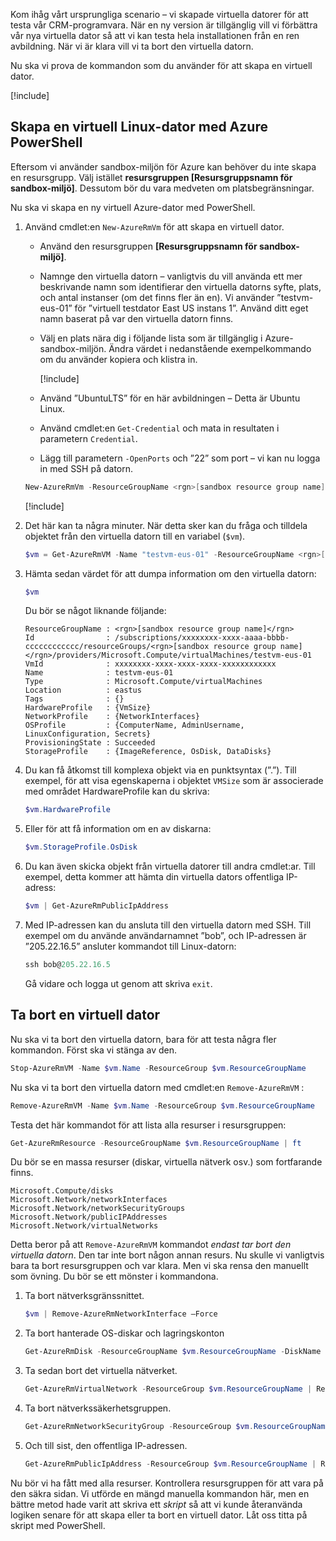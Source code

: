 Kom ihåg vårt ursprungliga scenario – vi skapade virtuella datorer för att testa vår CRM-programvara. När en ny version är tillgänglig vill vi förbättra vår nya virtuella dator så att vi kan testa hela installationen från en ren avbildning. När vi är klara vill vi ta bort den virtuella datorn.

Nu ska vi prova de kommandon som du använder för att skapa en virtuell dator.

<!-- Activate the sandbox -->
[!include[](../../../includes/azure-sandbox-activate.md)]

## <a name="create-a-linux-vm-with-azure-powershell"></a>Skapa en virtuell Linux-dator med Azure PowerShell

Eftersom vi använder sandbox-miljön för Azure kan behöver du inte skapa en resursgrupp. Välj istället **resursgruppen<rgn> </rgn>[Resursgruppsnamn för sandbox-miljö]**. Dessutom bör du vara medveten om platsbegränsningar.

Nu ska vi skapa en ny virtuell Azure-dator med PowerShell.

1. Använd cmdlet:en `New-AzureRmVm` för att skapa en virtuell dator.
    - Använd den resursgruppen **<rgn>[Resursgruppsnamn för sandbox-miljö]</rgn>**.
    - Namnge den virtuella datorn – vanligtvis du vill använda ett mer beskrivande namn som identifierar den virtuella datorns syfte, plats, och antal instanser (om det finns fler än en). Vi använder ”testvm-eus-01” för ”virtuell testdator East US instans 1”. Använd ditt eget namn baserat på var den virtuella datorn finns.
    - Välj en plats nära dig i följande lista som är tillgänglig i Azure-sandbox-miljön. Ändra värdet i nedanstående exempelkommando om du använder kopiera och klistra in.

        [!include[](../../../includes/azure-sandbox-regions-note.md)]

    - Använd ”UbuntuLTS” för en här avbildningen – Detta är Ubuntu Linux.
    - Använd cmdlet:en `Get-Credential` och mata in resultaten i parametern `Credential`.
    - Lägg till parametern `-OpenPorts` och ”22” som port – vi kan nu logga in med SSH på datorn.
 
    ```powershell
    New-AzureRmVm -ResourceGroupName <rgn>[sandbox resource group name]</rgn> -Name "testvm-eus-01" -Credential (Get-Credential) -Location "East US" -Image UbuntuLTS -OpenPorts 22
    ```

    [!include[](../../../includes/azure-cloudshell-copy-paste-tip.md)]
    
1. Det här kan ta några minuter. När detta sker kan du fråga och tilldela objektet från den virtuella datorn till en variabel (`$vm`).

    ```powershell
    $vm = Get-AzureRmVM -Name "testvm-eus-01" -ResourceGroupName <rgn>[sandbox resource group name]</rgn>
    ```
    
1. Hämta sedan värdet för att dumpa information om den virtuella datorn:

    ```powershell
    $vm
    ```

    Du bör se något liknande följande:

    ```output
    ResourceGroupName : <rgn>[sandbox resource group name]</rgn>
    Id                : /subscriptions/xxxxxxxx-xxxx-aaaa-bbbb-cccccccccccc/resourceGroups/<rgn>[sandbox resource group name]</rgn>/providers/Microsoft.Compute/virtualMachines/testvm-eus-01
    VmId              : xxxxxxxx-xxxx-xxxx-xxxx-xxxxxxxxxxxx
    Name              : testvm-eus-01
    Type              : Microsoft.Compute/virtualMachines
    Location          : eastus
    Tags              : {}
    HardwareProfile   : {VmSize}
    NetworkProfile    : {NetworkInterfaces}
    OSProfile         : {ComputerName, AdminUsername, LinuxConfiguration, Secrets}
    ProvisioningState : Succeeded
    StorageProfile    : {ImageReference, OsDisk, DataDisks}
    ```
    
1. Du kan få åtkomst till komplexa objekt via en punktsyntax (”.”). Till exempel, för att visa egenskaperna i objektet `VMSize` som är associerade med området HardwareProfile kan du skriva:

    ```powershell
    $vm.HardwareProfile
    ```

1. Eller för att få information om en av diskarna:

    ```powershell
    $vm.StorageProfile.OsDisk
    ```

1. Du kan även skicka objekt från virtuella datorer till andra cmdlet:ar. Till exempel, detta kommer att hämta din virtuella dators offentliga IP-adress:

    ```powershell
    $vm | Get-AzureRmPublicIpAddress
    ```

1. Med IP-adressen kan du ansluta till den virtuella datorn med SSH. Till exempel om du använde användarnamnet ”bob”, och IP-adressen är ”205.22.16.5” ansluter kommandot till Linux-datorn:

    ```powershell
    ssh bob@205.22.16.5
    ```

    Gå vidare och logga ut genom att skriva `exit`.


## <a name="delete-a-vm"></a>Ta bort en virtuell dator

Nu ska vi ta bort den virtuella datorn, bara för att testa några fler kommandon. Först ska vi stänga av den.

```powershell
Stop-AzureRmVM -Name $vm.Name -ResourceGroup $vm.ResourceGroupName
```

Nu ska vi ta bort den virtuella datorn med cmdlet:en `Remove-AzureRmVM` :

```powershell
Remove-AzureRmVM -Name $vm.Name -ResourceGroup $vm.ResourceGroupName
```

Testa det här kommandot för att lista alla resurser i resursgruppen:

```powershell
Get-AzureRmResource -ResourceGroupName $vm.ResourceGroupName | ft
```

Du bör se en massa resurser (diskar, virtuella nätverk osv.) som fortfarande finns. 

```output
Microsoft.Compute/disks
Microsoft.Network/networkInterfaces
Microsoft.Network/networkSecurityGroups
Microsoft.Network/publicIPAddresses
Microsoft.Network/virtualNetworks
```

Detta beror på att `Remove-AzureRmVM` kommandot _endast tar bort den virtuella datorn_. Den tar inte bort någon annan resurs. Nu skulle vi vanligtvis bara ta bort resursgruppen och var klara. Men vi ska rensa den manuellt som övning. Du bör se ett mönster i kommandona.

1. Ta bort nätverksgränssnittet.

    ```powershell
    $vm | Remove-AzureRmNetworkInterface –Force
    ```
    
1. Ta bort hanterade OS-diskar och lagringskonton

    ```powershell
    Get-AzureRmDisk -ResourceGroupName $vm.ResourceGroupName -DiskName $vm.StorageProfile.OSDisk.Name | Remove-AzureRmDisk -Force
    ```

1. Ta sedan bort det virtuella nätverket.

    ```powershell
    Get-AzureRmVirtualNetwork -ResourceGroup $vm.ResourceGroupName | Remove-AzureRmVirtualNetwork -Force
    ```

1. Ta bort nätverkssäkerhetsgruppen.

    ```powershell
    Get-AzureRmNetworkSecurityGroup -ResourceGroup $vm.ResourceGroupName | Remove-AzureRmNetworkSecurityGroup -Force
    ```

1. Och till sist, den offentliga IP-adressen.

    ```powershell
    Get-AzureRmPublicIpAddress -ResourceGroup $vm.ResourceGroupName | Remove-AzureRmPublicIpAddress -Force
    ```

Nu bör vi ha fått med alla resurser. Kontrollera resursgruppen för att vara på den säkra sidan. Vi utförde en mängd manuella kommandon här, men en bättre metod hade varit att skriva ett _skript_ så att vi kunde återanvända logiken senare för att skapa eller ta bort en virtuell dator. Låt oss titta på skript med PowerShell.